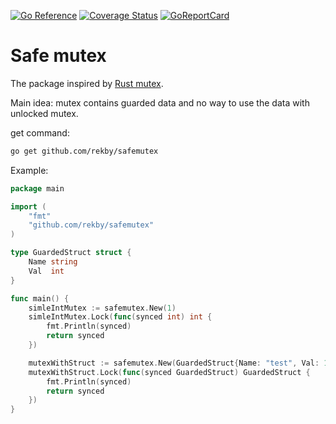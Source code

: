 [![Go Reference](https://pkg.go.dev/badge/github.com/rekby/safemutex.svg)](https://pkg.go.dev/github.com/rekby/safemutex)
[![Coverage Status](https://coveralls.io/repos/github/rekby/safe-mutex/badge.svg?branch=master)](https://coveralls.io/github/rekby/safe-mutex?branch=master)
[![GoReportCard](https://goreportcard.com/badge/github.com/rekby/safemutex)](https://goreportcard.com/report/github.com/rekby/safemutex)

# Safe mutex

The package inspired by [Rust mutex](https://doc.rust-lang.org/std/sync/struct.Mutex.html). 

Main idea: mutex contains guarded data and no way to use the data with unlocked mutex.

get command:
```bash
go get github.com/rekby/safemutex
```

Example:
```go
package main

import (
	"fmt"
	"github.com/rekby/safemutex"
)

type GuardedStruct struct {
	Name string
	Val  int
}

func main() {
	simleIntMutex := safemutex.New(1)
	simleIntMutex.Lock(func(synced int) int {
		fmt.Println(synced)
		return synced
	})

	mutexWithStruct := safemutex.New(GuardedStruct{Name: "test", Val: 1})
	mutexWithStruct.Lock(func(synced GuardedStruct) GuardedStruct {
		fmt.Println(synced)
		return synced
	})
}
```
